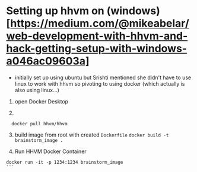 # Setting up hhvm on (windows)[https://medium.com/@mikeabelar/web-development-with-hhvm-and-hack-getting-setup-with-windows-a046ac09603a]

- initially set up using ubuntu but Srishti mentioned she didn't have to use linux to work with hhvm so pivoting to using docker (which actually is also using linux...)

1. open Docker Desktop

2.

```shell
  docker pull hhvm/hhvm
```

3. build image from root with created `Dockerfile`
   `docker build -t brainstorm_image .`

4. Run HHVM Docker Container

````shell
docker run -it -p 1234:1234 brainstorm_image
```
````
